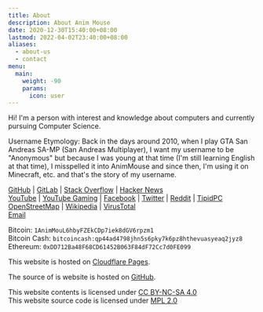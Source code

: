 ```yaml
---
title: About
description: About Anim Mouse
date: 2020-12-30T15:40:00+08:00
lastmod: 2022-04-02T23:40:00+08:00
aliases:
  - about-us
  - contact
menu:
  main:
    weight: -90
    params:
      icon: user
---
```

Hi! I'm a person with interest and knowledge about computers and currently pursuing Computer Science.

Username Etymology:
Back in the days around 2010, when I play GTA San Andreas SA-MP (San Andreas Multiplayer), I want my username to be "Anonymous" but because I was young at that time (I'm still learning English at that time), I misspelled it into AnimMouse and since then, I'm using it on Minecraft, etc. and that's the story of my username.

[GitHub](https://github.com/AnimMouse) | [GitLab](https://gitlab.com/AnimMouse) | [Stack Overflow](https://stackoverflow.com/users/16732830/anim-mouse) | [Hacker News](https://news.ycombinator.com/user?id=AnimMouse)\
[YouTube](https://www.youtube.com/c/AnimMouse) | [YouTube Gaming](https://www.youtube.com/c/AnimsGamingMouse) | [Facebook](https://www.facebook.com/anim.mouse) | [Twitter](https://twitter.com/Anim_Mouse) | [Reddit](https://www.reddit.com/user/Anim_Mouse) | [TipidPC](https://tipidpc.com/useritems.php?username=AnimMouse)\
[OpenStreetMap](https://www.openstreetmap.org/user/Anim%20Mouse) | [Wikipedia](https://en.wikipedia.org/wiki/User:AnimMouse) | [VirusTotal](https://www.virustotal.com/gui/user/AnimMouse)\
[Email](mailto:contact@animmouse.com)

Bitcoin: `1AnimMouL6hbyFZEkCDp7iek8dGV6rpzm1`\
Bitcoin Cash: `bitcoincash:qp44ad4798jhn5s6pky7k6pz8hthevuasyeaq2jyz8`\
Ethereum: `0xDD712Ba48F68CD61452B063F84dF72Cc7d0FE099`

This website is hosted on [Cloudflare Pages](https://pages.cloudflare.com).

The source of is website is hosted on [GitHub](https://github.com/AnimMouse/animmouse-website).

This website contents is licensed under [CC BY-NC-SA 4.0](https://creativecommons.org/licenses/by-nc-sa/4.0/)\
This website source code is licensed under [MPL 2.0](https://www.mozilla.org/en-US/MPL/2.0/)